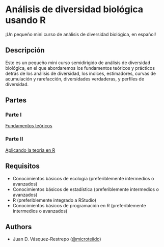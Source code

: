 # Análisis de diversidad biológica usando R

¡Un pequeño mini curso de análisis de diversidad biológica, en español!

## Descripción

Este es un pequeño mini curso semidirigido de análisis de diversidad biológica, en el que abordaremos los fundamentos teóricos y prácticos detrás de los análisis de diversidad, los índices, estimadores, curvas de acumulación y rarefacción, diversidades verdaderas, y perfiles de diversidad.

## Partes

### Parte I

[Fundamentos teóricos](https://vr-daniel.github.io/Diversidad-en-R/U1P1.html)

### Parte II

[Aplicando la teoría en R](https://vr-daniel.github.io/Diversidad-en-R/U1P2.html)

## Requisitos

* Conocimientos básicos de ecología (preferiblemente intermedios o avanzados)
* Conocimientos básicos de estadística (preferiblemente intermedios o avanzados)
* R (preferiblemente integrado a RStudio)
* Conocimientos básicos de programación en R (preferiblemente intermedios o avanzados)

## Authors

* Juan D. Vásquez-Restrepo ([@microteiido](https://twitter.com/microteiido))